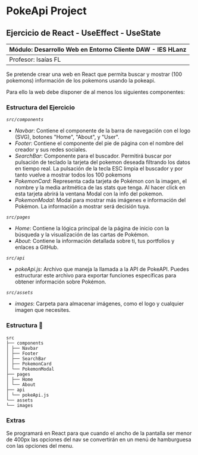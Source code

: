 # PokeApi Project
## Ejercicio de React - UseEffect - UseState

| Módulo: Desarrollo Web en Entorno Cliente DAW - IES HLanz |
| --------- |
| Profesor: Isaías FL |

Se pretende crear una web en React que permita buscar y mostrar (100 pokemons) información de
los pokemons usando la pokeapi.

Para ello la web debe disponer de al menos los siguientes componentes:

### Estructura del Ejercicio

*`src/components`*

- *Navbar*: Contiene el componente de la barra de navegación con el logo (SVG), botones "Home", "About", y "User".
- *Footer*: Contiene el componente del pie de página con el nombre del creador y sus redes sociales.
- *SearchBar*: Componente para el buscador. Permitirá buscar por pulsación de teclado la tarjeta del pokemon deseada filtrando los datos en tiempo real. La pulsación de la tecla ESC limpia el buscador y por tanto vuelve a mostrar todos los 100 pokemons
- *PokemonCard*: Representa cada tarjeta de Pokémon con la imagen, el nombre y la media aritmética de las stats que tenga. Al hacer click en esta tarjeta abrirá la ventana Modal con la info del pokemon.
- *PokemonModal*: Modal para mostrar más imágenes e información del Pokémon. La información a mostrar será decisión tuya.

*`src/pages`*

- *Home*: Contiene la lógica principal de la página de inicio con la búsqueda y la visualización de las cartas de Pokémon.
- *About*: Contiene la información detallada sobre ti, tus portfolios y enlaces a GitHub.

*`src/api`*

- *pokeApi.js*: Archivo que maneja la llamada a la API de PokeAPI. Puedes estructurar este archivo para exportar funciones específicas para obtener información sobre Pokémon.

*`src/assets`*

- *images*: Carpeta para almacenar imágenes, como el logo y cualquier imagen que necesites.

### Estructura 📄
```
src
├── components
│ ├── Navbar
│ ├── Footer
│ ├── SearchBar
│ ├── PokemonCard
│ └── PokemonModal
├── pages
│ ├── Home
│ └── About
├── api
│ └── pokeApi.js
└── assets
└── images
```

### Extras
Se programará en React para que cuando el ancho de la pantalla ser menor de 400px las opciones del nav se convertirán en un menú de hamburguesa con las opciones del menu.

